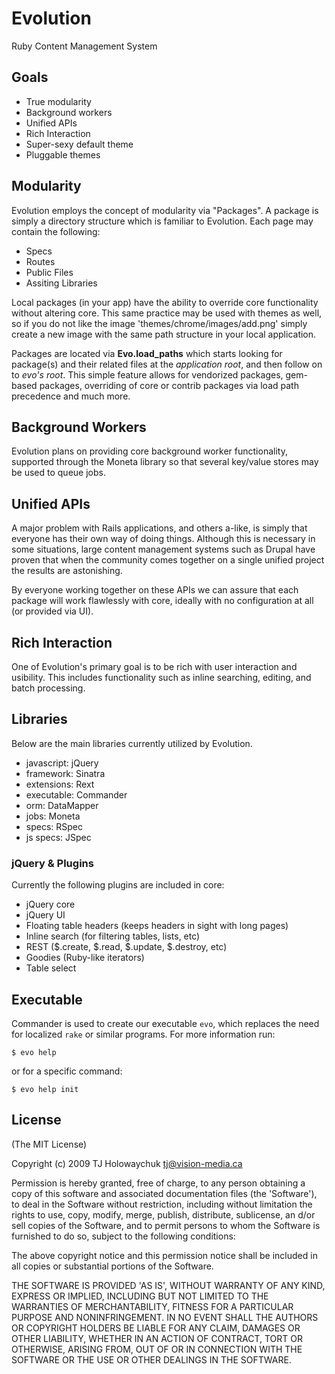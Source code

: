 
# Evolution

  Ruby Content Management System
  
## Goals

  * True modularity
  * Background workers
  * Unified APIs
  * Rich Interaction
  * Super-sexy default theme
  * Pluggable themes
  
## Modularity

Evolution employs the concept of modularity via "Packages". A package
is simply a directory structure which is familiar to Evolution. Each page
may contain the following:

  * Specs
  * Routes
  * Public Files
  * Assiting Libraries

Local packages (in your app) have the ability to override core functionality
without altering core. This same practice may be used with themes as well,
so if you do not like the image 'themes/chrome/images/add.png' simply create
a new image with the same path structure in your local application.

Packages are located via **Evo.load_paths** which starts looking for package(s) 
and their related files at the *application root*, and then follow on to *evo's root*.
This simple feature allows for vendorized packages, gem-based packages, overriding of
core or contrib packages via load path precedence and much more.

## Background Workers

Evolution plans on providing core background worker functionality,
supported through the Moneta library so that several key/value stores
may be used to queue jobs.

## Unified APIs

A major problem with Rails applications, and others a-like, is simply
that everyone has their own way of doing things. Although this is necessary
in some situations, large content management systems such as Drupal have proven
that when the community comes together on a single unified project the results
are astonishing.

By everyone working together on these APIs we can assure that each package
will work flawlessly with core, ideally with no configuration at all (or provided via UI).

## Rich Interaction

One of Evolution's primary goal is to be rich with user interaction and usibility. This 
includes functionality such as inline searching, editing, and batch processing.
  
## Libraries

Below are the main libraries currently utilized by Evolution.

  * javascript:   jQuery
  * framework:    Sinatra
  * extensions:   Rext
  * executable:   Commander
  * orm:          DataMapper
  * jobs:         Moneta
  * specs:        RSpec
  * js specs:     JSpec
  
### jQuery & Plugins

Currently the following plugins are included in core:

  * jQuery core
  * jQuery UI
  * Floating table headers (keeps headers in sight with long pages)
  * Inline search (for filtering tables, lists, etc)
  * REST ($.create, $.read, $.update, $.destroy, etc)
  * Goodies (Ruby-like iterators)
  * Table select 
  
## Executable

Commander is used to create our executable `evo`, which replaces
the need for localized `rake` or similar programs. For more information
run:

    $ evo help
    
or for a specific command:

    $ evo help init

## License

(The MIT License)

Copyright (c) 2009 TJ Holowaychuk <tj@vision-media.ca>

Permission is hereby granted, free of charge, to any person obtaining
a copy of this software and associated documentation files (the
'Software'), to deal in the Software without restriction, including
without limitation the rights to use, copy, modify, merge, publish,
distribute, sublicense, an d/or sell copies of the Software, and to
permit persons to whom the Software is furnished to do so, subject to
the following conditions:

The above copyright notice and this permission notice shall be
included in all copies or substantial portions of the Software.

THE SOFTWARE IS PROVIDED 'AS IS', WITHOUT WARRANTY OF ANY KIND,
EXPRESS OR IMPLIED, INCLUDING BUT NOT LIMITED TO THE WARRANTIES OF
MERCHANTABILITY, FITNESS FOR A PARTICULAR PURPOSE AND NONINFRINGEMENT.
IN NO EVENT SHALL THE AUTHORS OR COPYRIGHT HOLDERS BE LIABLE FOR ANY
CLAIM, DAMAGES OR OTHER LIABILITY, WHETHER IN AN ACTION OF CONTRACT,
TORT OR OTHERWISE, ARISING FROM, OUT OF OR IN CONNECTION WITH THE
SOFTWARE OR THE USE OR OTHER DEALINGS IN THE SOFTWARE.
